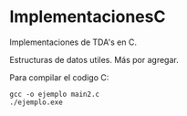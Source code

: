 # ImplementacionesC
Implementaciones de TDA's en C.

Estructuras de datos utiles. Más por agregar.

Para compilar el codigo C: 
```
gcc -o ejemplo main2.c 
./ejemplo.exe
```
